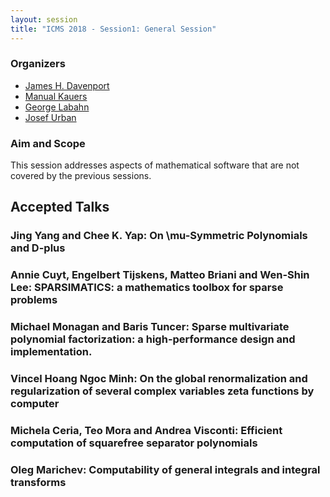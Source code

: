```yaml
---
layout: session
title: "ICMS 2018 - Session1: General Session"
---
```

### Organizers
   * [James H. Davenport](http://people.bath.ac.uk/masjhd/)<br/>
   * [Manual Kauers](http://www.kauers.de/)<br/>
   * [George Labahn](https://cs.uwaterloo.ca/~glabahn/)<br/>
   * [Josef Urban](https://www.ciirc.cvut.cz/~urbanjo3/)<br/>

### Aim and Scope
 This session addresses aspects of mathematical software that are not covered by the previous sessions.

## Accepted Talks


### Jing Yang and Chee K. Yap:	On \mu-Symmetric Polynomials and D-plus	
### Annie Cuyt, Engelbert Tijskens, Matteo Briani and Wen-Shin Lee:	SPARSIMATICS: a mathematics toolbox for sparse problems	
### Michael Monagan and Baris Tuncer:	Sparse multivariate polynomial factorization: a high-performance design and implementation.	
### Vincel Hoang Ngoc Minh:	On the global renormalization and regularization of several complex variables zeta functions by computer	
### Michela Ceria, Teo Mora and Andrea Visconti:	Efficient computation of squarefree separator polynomials	
### Oleg Marichev:	Computability of general integrals and integral transforms
